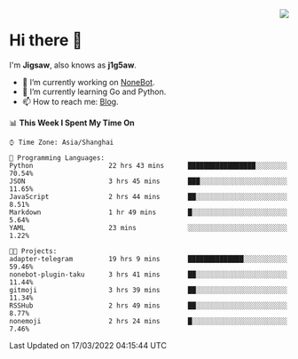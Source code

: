<a href="#">
  <img align="right" src="https://github-readme-stats.vercel.app/api?username=j1g5awi&count_private=true&show_icons=true&title_color=80070B&text_color=B3B3B3&bg_color=212121&icon_color=80070B" />
</a>

# Hi there 👋

I'm **Jigsaw**, also knows as **j1g5aw**.

- 🔭 I’m currently working on [NoneBot](https://github.com/nonebot).
- 🌱 I’m currently learning Go and Python.
- 📫 How to reach me: [Blog](https://blog.maddestroyer.xyz/).

<!--START_SECTION:waka-->
📊 **This Week I Spent My Time On** 

```text
⌚︎ Time Zone: Asia/Shanghai

💬 Programming Languages: 
Python                   22 hrs 43 mins      █████████████████░░░░░░░░   70.54% 
JSON                     3 hrs 45 mins       ███░░░░░░░░░░░░░░░░░░░░░░   11.65% 
JavaScript               2 hrs 44 mins       ██░░░░░░░░░░░░░░░░░░░░░░░   8.51% 
Markdown                 1 hr 49 mins        █░░░░░░░░░░░░░░░░░░░░░░░░   5.64% 
YAML                     23 mins             ░░░░░░░░░░░░░░░░░░░░░░░░░   1.22%

🐱‍💻 Projects: 
adapter-telegram         19 hrs 9 mins       ██████████████░░░░░░░░░░░   59.46% 
nonebot-plugin-taku      3 hrs 41 mins       ██░░░░░░░░░░░░░░░░░░░░░░░   11.44% 
gitmoji                  3 hrs 39 mins       ██░░░░░░░░░░░░░░░░░░░░░░░   11.34% 
RSSHub                   2 hrs 49 mins       ██░░░░░░░░░░░░░░░░░░░░░░░   8.77% 
nonemoji                 2 hrs 24 mins       █░░░░░░░░░░░░░░░░░░░░░░░░   7.46%

```


 Last Updated on 17/03/2022 04:15:44 UTC
<!--END_SECTION:waka-->
